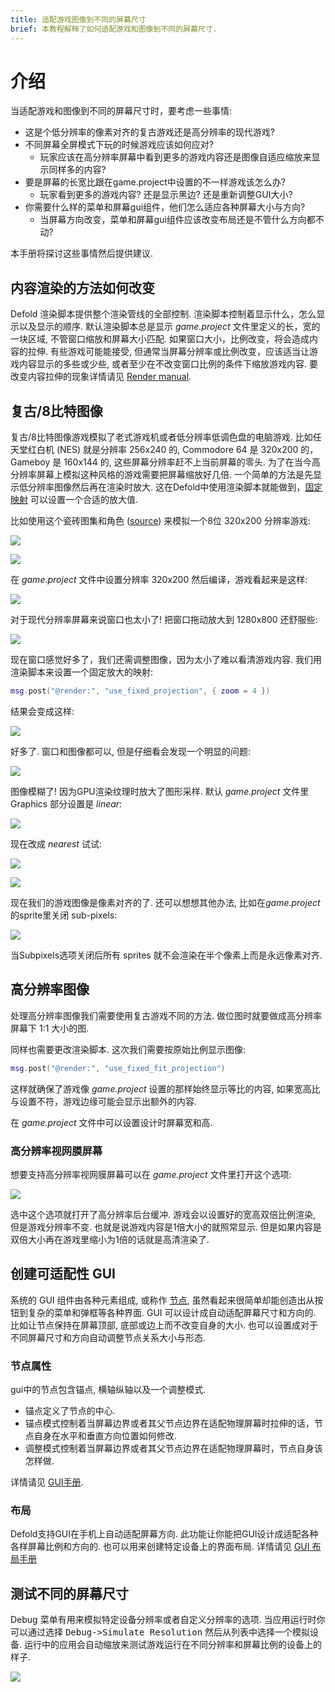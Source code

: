```yaml
---
title: 适配游戏图像到不同的屏幕尺寸
brief: 本教程解释了如何适配游戏和图像到不同的屏幕尺寸.
---
```


# 介绍

当适配游戏和图像到不同的屏幕尺寸时，要考虑一些事情:

* 这是个低分辨率的像素对齐的复古游戏还是高分辨率的现代游戏?
* 不同屏幕全屏模式下玩的时候游戏应该如何应对?
  * 玩家应该在高分辨率屏幕中看到更多的游戏内容还是图像自适应缩放来显示同样多的内容?
* 要是屏幕的长宽比跟在game.project中设置的不一样游戏该怎么办?
  * 玩家看到更多的游戏内容? 还是显示黑边? 还是重新调整GUI大小?
* 你需要什么样的菜单和屏幕gui组件，他们怎么适应各种屏幕大小与方向?
  * 当屏幕方向改变，菜单和屏幕gui组件应该改变布局还是不管什么方向都不动?

本手册将探讨这些事情然后提供建议.


## 内容渲染的方法如何改变

Defold 渲染脚本提供整个渲染管线的全部控制. 渲染脚本控制着显示什么，怎么显示以及显示的顺序. 默认渲染脚本总是显示 *game.project* 文件里定义的长，宽的一块区域, 不管窗口缩放和屏幕大小匹配. 如果窗口大小，比例改变，将会造成内容的拉伸. 有些游戏可能能接受, 但通常当屏幕分辨率或比例改变，应该适当让游戏内容显示的多些或少些, 或者至少在不改变窗口比例的条件下缩放游戏内容. 要改变内容拉伸的现象详情请见 [Render manual](https://www.defold.com/manuals/render/#default-view-projection).


## 复古/8比特图像

复古/8比特图像游戏模拟了老式游戏机或者低分辨率低调色盘的电脑游戏. 比如任天堂红白机 (NES) 就是分辨率 256x240 的, Commodore 64 是 320x200 的， Gameboy 是 160x144 的, 这些屏幕分辨率赶不上当前屏幕的零头. 为了在当今高分辨率屏幕上模拟这种风格的游戏需要把屏幕缩放好几倍. 一个简单的方法是先显示低分辨率图像然后再在渲染时放大. 这在Defold中使用渲染脚本就能做到，[固定映射](/manuals/render/#fixed-projection) 可以设置一个合适的放大值.

比如使用这个瓷砖图集和角色 ([source](https://ansimuz.itch.io/grotto-escape-game-art-pack)) 来模拟一个8位 320x200 分辨率游戏:

![](images/screen_size/retro-player.png)

![](images/screen_size/retro-tiles.png)

在 *game.project* 文件中设置分辨率 320x200  然后编译，游戏看起来是这样:

![](images/screen_size/retro-original_320x200.png)

对于现代分辨率屏幕来说窗口也太小了! 把窗口拖动放大到 1280x800 还舒服些:

![](images/screen_size/retro-original_1280x800.png)

现在窗口感觉好多了，我们还需调整图像，因为太小了难以看清游戏内容. 我们用渲染脚本来设置一个固定放大的映射:

```Lua
msg.post("@render:", "use_fixed_projection", { zoom = 4 })
```

结果会变成这样:

![](images/screen_size/retro-zoomed_1280x800.png)

好多了. 窗口和图像都可以, 但是仔细看会发现一个明显的问题:

![](images/screen_size/retro-zoomed_linear.png)

图像模糊了! 因为GPU渲染纹理时放大了图形采样. 默认 *game.project* 文件里 Graphics 部分设置是 *linear*:

![](images/screen_size/retro-settings_linear.png)

现在改成 *nearest* 试试:

![](images/screen_size/retro-settings_nearest.png)

![](images/screen_size/retro-zoomed_nearest.png)

现在我们的游戏图像是像素对齐的了. 还可以想想其他办法, 比如在*game.project*的sprite里关闭 sub-pixels:

![](images/screen_size/retro-subpixels.png)

当Subpixels选项关闭后所有 sprites 就不会渲染在半个像素上而是永远像素对齐.

## 高分辨率图像

处理高分辨率图像我们需要使用复古游戏不同的方法. 做位图时就要做成高分辨率屏幕下 1:1 大小的图.

同样也需要更改渲染脚本. 这次我们需要按原始比例显示图像:

```Lua
msg.post("@render:", "use_fixed_fit_projection")
```

这样就确保了游戏像 *game.project* 设置的那样始终显示等比的内容, 如果宽高比与设置不符，游戏边缘可能会显示出额外的内容.

在 *game.project* 文件中可以设置设计时屏幕宽和高.

### 高分辨率视网膜屏幕

想要支持高分辨率视网膜屏幕可以在 *game.project* 文件里打开这个选项:

![](images/screen_size/highdpi-enabled.png)

选中这个选项就打开了高分辨率后台缓冲. 游戏会以设置好的宽高双倍比例渲染, 但是游戏分辨率不变. 也就是说游戏内容是1倍大小的就照常显示. 但是如果内容是双倍大小再在游戏里缩小为1倍的话就是高清渲染了.


## 创建可适配性 GUI

系统的 GUI 组件由各种元素组成, 或称作 [节点](/manuals/gui/#node-types), 虽然看起来很简单却能创造出从按钮到复杂的菜单和弹框等各种界面. GUI 可以设计成自动适配屏幕尺寸和方向的. 比如让节点保持在屏幕顶部, 底部或边上而不改变自身的大小. 也可以设置成对于不同屏幕尺寸和方向自动调整节点关系大小与形态.

### 节点属性

gui中的节点包含锚点, 横轴纵轴以及一个调整模式.

* 锚点定义了节点的中心.
* 锚点模式控制着当屏幕边界或者其父节点边界在适配物理屏幕时拉伸的话，节点自身在水平和垂直方向位置如何修改.
* 调整模式控制着当屏幕边界或者其父节点边界在适配物理屏幕时，节点自身该怎样做.

详情请见 [GUI手册](/manuals/gui/#node-properties).

### 布局

Defold支持GUI在手机上自动适配屏幕方向. 此功能让你能把GUI设计成适配各种各样屏幕比例和方向的. 也可以用来创建特定设备上的界面布局. 详情请见 [GUI 布局手册](/manuals/gui-layouts/)


## 测试不同的屏幕尺寸

Debug 菜单有用来模拟特定设备分辨率或者自定义分辨率的选项. 当应用运行时你可以通过选择 <kbd>Debug->Simulate Resolution</kbd> 然后从列表中选择一个模拟设备. 运行中的应用会自动缩放来测试游戏运行在不同分辨率和屏幕比例的设备上的样子.

![](images/screen_size/simulate-resolution.png)
